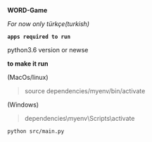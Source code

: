 **WORD-Game**

*For now only türkçe(turkish)*

**`apps required to run `**

python3.6 version or newse


**to make it run**

(MacOs/linux)
>source dependencies/myenv/bin/activate

(Windows) 
>dependencies\myenv\Scripts\activate

```I havent added yet
python src/main.py
```